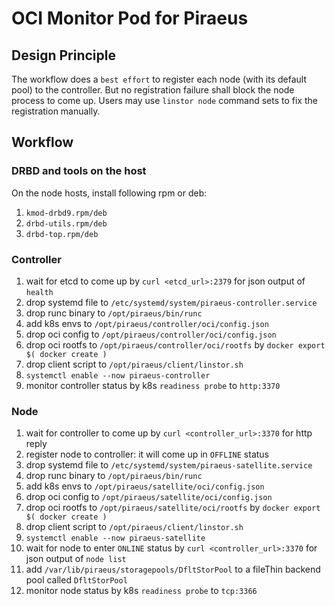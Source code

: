 # OCI Monitor Pod for Piraeus

## Design Principle
The workflow does a `best effort` to register each node (with its default pool) to the controller. But no registration failure shall block the node process to come up. Users may use `linstor node` command sets to fix the registration manually.

## Workflow

### DRBD and tools on the host
On the node hosts, install following rpm or deb:
1. `kmod-drbd9.rpm/deb`
2. `drbd-utils.rpm/deb`
3. `drbd-top.rpm/deb`

### Controller
1. wait for etcd to come up by `curl <etcd_url>:2379` for json output of `health`
1. drop systemd file to `/etc/systemd/system/piraeus-controller.service`
1. drop runc binary to `/opt/piraeus/bin/runc`
1. add k8s envs to `/opt/piraeus/controller/oci/config.json`
1. drop oci config to `/opt/piraeus/controller/oci/config.json`
1. drop oci rootfs to `/opt/piraeus/controller/oci/rootfs` by `docker export $( docker create )`
1. drop client script to `/opt/piraeus/client/linstor.sh`
1. `systemctl enable --now piraeus-controller`
1. monitor controller status by k8s `readiness probe` to `http:3370`

### Node
1. wait for controller to come up by `curl <controller_url>:3370` for http reply
1. register node to controller: it will come up in `OFFLINE` status
1. drop systemd file to `/etc/systemd/system/piraeus-satellite.service`
1. drop runc binary to `/opt/piraeus/bin/runc`
1. add k8s envs to `/opt/piraeus/satellite/oci/config.json`
1. drop oci config to `/opt/piraeus/satellite/oci/config.json`
1. drop oci rootfs to `/opt/piraeus/satellite/oci/rootfs` by `docker export $( docker create )`
1. drop client script to `/opt/piraeus/client/linstor.sh`
1. `systemctl enable --now piraeus-satellite`
1. wait for node to enter `ONLINE` status by `curl <controller_url>:3370` for json output of `node list`
1. add `/var/lib/piraeus/storagepools/DfltStorPool` to a fileThin backend pool called `DfltStorPool` 
1. monitor node status by k8s `readiness probe` to `tcp:3366`
